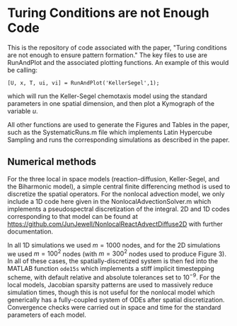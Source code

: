 # Turing Conditions are not Enough Code
 
This is the repository of code associated with the paper, "Turing conditions are not enough to ensure pattern formation." The key files to use are RunAndPlot and the associated plotting functions. An example of this would be calling:

`[U, x, T, ui, vi] = RunAndPlot('KellerSegel',1);`

which will run the Keller-Segel chemotaxis model using the standard parameters in one spatial dimension, and then plot a Kymograph of the variable $u$.

All other functions are used to generate the Figures and Tables in the paper, such as the SystematicRuns.m file which implements Latin Hypercube Sampling and runs the corresponding simulations as described in the paper.

## Numerical methods

For the three local in space models (reaction-diffusion, Keller-Segel, and the Biharmonic model), a simple central finite differencing method is used to discretize the spatial operators. For the nonlocal advection model, we only include a 1D code here given in the NonlocalAdvectionSolver.m which implements a pseudospectral discretization of the integral. 2D and 1D codes corresponding to that model can be found at https://github.com/JunJewell/NonlocalReactAdvectDiffuse2D with further documentation.

In all 1D simulations we used $m=1000$ nodes, and for the 2D simulations we used $m=100^2$ nodes (with $m=300^2$ nodes used to produce Figure 3). In all of these cases, the spatially-discretized system is then fed into the MATLAB function `ode15s` which implements a stiff implicit timestepping scheme, with default relative and absolute tolerances set to $10^{-9}$. For the local models, Jacobian sparsity patterns are used to massively reduce simulation times, though this is not useful for the nonlocal model which generically has a fully-coupled system of ODEs after spatial discretization. Convergence checks were carried out in space and time for the standard parameters of each model.
